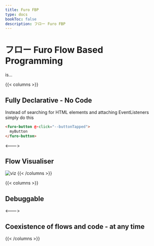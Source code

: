 ```yaml
---
title: Furo FBP
type: docs
bookToc: false
description: フロー Furo FBP
---
```


# フロー Furo Flow Based Programming
is...

{{< columns >}}
## Fully Declarative - No Code
Instead of searching for HTML elements and attaching EventListeners simply do this
```html
<furo-button @-click="--buttonTapped">
  myButton
</furo-button>
```

<--->
## Flow Visualiser

![viz](viz.png)
{{< /columns >}}

{{< columns >}}
## Debuggable

<--->
## Coexistence of flows and code - at any time

{{< /columns >}}

